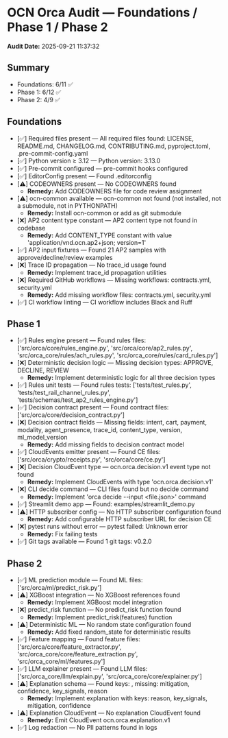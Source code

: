 # OCN Orca Audit — Foundations / Phase 1 / Phase 2

**Audit Date:** 2025-09-21 11:37:32

## Summary
- Foundations: 6/11 ✅
- Phase 1: 6/12 ✅
- Phase 2: 4/9 ✅

## Foundations
- [✅] Required files present — All required files found: LICENSE, README.md, CHANGELOG.md, CONTRIBUTING.md, pyproject.toml, .pre-commit-config.yaml
- [✅] Python version ≥ 3.12 — Python version: 3.13.0
- [✅] Pre-commit configured — pre-commit hooks configured
- [✅] EditorConfig present — Found .editorconfig
- [⚠️] CODEOWNERS present — No CODEOWNERS found
  - **Remedy:** Add CODEOWNERS file for code review assignment
- [⚠️] ocn-common available — ocn-common not found (not installed, not a submodule, not in PYTHONPATH)
  - **Remedy:** Install ocn-common or add as git submodule
- [❌] AP2 content type constant — AP2 content type not found in codebase
  - **Remedy:** Add CONTENT_TYPE constant with value 'application/vnd.ocn.ap2+json; version=1'
- [✅] AP2 input fixtures — Found 21 AP2 samples with approve/decline/review examples
- [❌] Trace ID propagation — No trace_id usage found
  - **Remedy:** Implement trace_id propagation utilities
- [❌] Required GitHub workflows — Missing workflows: contracts.yml, security.yml
  - **Remedy:** Add missing workflow files: contracts.yml, security.yml
- [✅] CI workflow linting — CI workflow includes Black and Ruff

## Phase 1
- [✅] Rules engine present — Found rules files: ['src/orca/core/rules_engine.py', 'src/orca/core/ap2_rules.py', 'src/orca_core/rules/ach_rules.py', 'src/orca_core/rules/card_rules.py']
- [❌] Deterministic decision logic — Missing decision types: APPROVE, DECLINE, REVIEW
  - **Remedy:** Implement deterministic logic for all three decision types
- [✅] Rules unit tests — Found rules tests: ['tests/test_rules.py', 'tests/test_rail_channel_rules.py', 'tests/schemas/test_ap2_rules_engine.py']
- [✅] Decision contract present — Found contract files: ['src/orca/core/decision_contract.py']
- [❌] Decision contract fields — Missing fields: intent, cart, payment, modality, agent_presence, trace_id, content_type, version, ml_model_version
  - **Remedy:** Add missing fields to decision contract model
- [✅] CloudEvents emitter present — Found CE files: ['src/orca/crypto/receipts.py', 'src/orca/core/ce.py']
- [❌] Decision CloudEvent type — ocn.orca.decision.v1 event type not found
  - **Remedy:** Implement CloudEvents with type 'ocn.orca.decision.v1'
- [❌] CLI decide command — CLI files found but no decide command
  - **Remedy:** Implement 'orca decide --input <file.json>' command
- [✅] Streamlit demo app — Found: examples/streamlit_demo.py
- [⚠️] HTTP subscriber config — No HTTP subscriber configuration found
  - **Remedy:** Add configurable HTTP subscriber URL for decision CE
- [❌] pytest runs without error — pytest failed: Unknown error
  - **Remedy:** Fix failing tests
- [✅] Git tags available — Found 1 git tags: v0.2.0

## Phase 2
- [✅] ML prediction module — Found ML files: ['src/orca/ml/predict_risk.py']
- [⚠️] XGBoost integration — No XGBoost references found
  - **Remedy:** Implement XGBoost model integration
- [❌] predict_risk function — No predict_risk function found
  - **Remedy:** Implement predict_risk(features) function
- [⚠️] Deterministic ML — No random state configuration found
  - **Remedy:** Add fixed random_state for deterministic results
- [✅] Feature mapping — Found feature files: ['src/orca/core/feature_extractor.py', 'src/orca_core/core/feature_extraction.py', 'src/orca_core/ml/features.py']
- [✅] LLM explainer present — Found LLM files: ['src/orca_core/llm/explain.py', 'src/orca_core/core/explainer.py']
- [⚠️] Explanation schema — Found keys: , missing: mitigation, confidence, key_signals, reason
  - **Remedy:** Implement explanation with keys: reason, key_signals, mitigation, confidence
- [⚠️] Explanation CloudEvent — No explanation CloudEvent found
  - **Remedy:** Emit CloudEvent ocn.orca.explanation.v1
- [✅] Log redaction — No PII patterns found in logs

